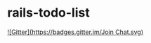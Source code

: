 # rails-todo-list
[![Gitter](https://badges.gitter.im/Join Chat.svg)](https://gitter.im/icyflame/rails-todo-list?utm_source=badge&utm_medium=badge&utm_campaign=pr-badge&utm_content=badge)